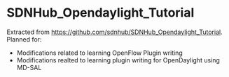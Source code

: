 SDNHub_Opendaylight_Tutorial
============================

Extracted from https://github.com/sdnhub/SDNHub_Opendaylight_Tutorial.
Planned for:
 - Modifications related to learning OpenFlow Plugin writing
 - Modifications realted to learning plugin writing for OpenDaylight using MD-SAL




